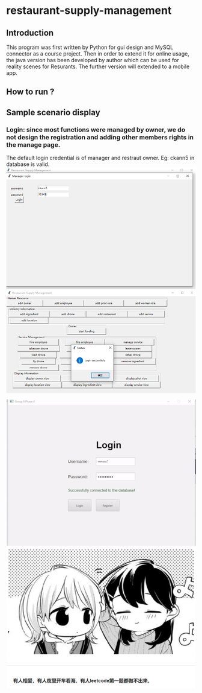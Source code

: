 # restaurant-supply-management
## Introduction
This program was first written by Python for gui design and MySQL connector as a course project. Then in order to extend it for online usage, the java version has been developed by author which can be used for reality scenes for Resurants. The further version will extended to a mobile app.

## How to run ?

## Sample scenario display

### Login: since most functions were managed by owner, we do not design the registration and adding other members rights in the manage page.
The default login credential is of manager and restraut owner. Eg: ckann5 in database is valid.
![image](https://github.com/aMian-9987/restaurant-supply-management/blob/main/Figures/suc1.png)
![image](https://github.com/aMian-9987/restaurant-supply-management/blob/main/Figures/suc2.png)

![](https://github.com/aMian-9987/restaurant-supply-management/blob/main/Figures/admin.gif)
![image](./desktop.png)
